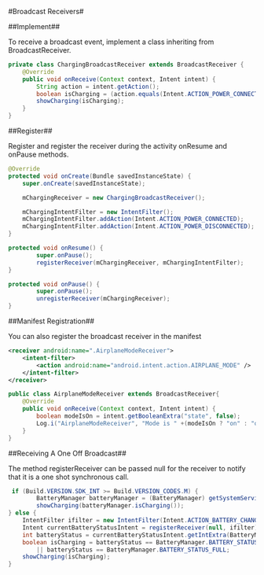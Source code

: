 #Broadcast Receivers#

##Implement##

To receive a broadcast event, implement a class inheriting from BroadcastReceiver.

```java
private class ChargingBroadcastReceiver extends BroadcastReceiver {
    @Override
    public void onReceive(Context context, Intent intent) {
        String action = intent.getAction();
        boolean isCharging = (action.equals(Intent.ACTION_POWER_CONNECTED));
        showCharging(isCharging);
    }
}
```
##Register##

Register and register the receiver during the activity onResume and onPause methods.

```java
@Override
protected void onCreate(Bundle savedInstanceState) {
	super.onCreate(savedInstanceState);

	mChargingReceiver = new ChargingBroadcastReceiver();

	mChargingIntentFilter = new IntentFilter();
	mChargingIntentFilter.addAction(Intent.ACTION_POWER_CONNECTED);
	mChargingIntentFilter.addAction(Intent.ACTION_POWER_DISCONNECTED);
}

protected void onResume() {
        super.onPause();
		registerReceiver(mChargingReceiver, mChargingIntentFilter);
}

protected void onPause() {
        super.onPause();
        unregisterReceiver(mChargingReceiver);
}
```

##Manifest Registration##

You can also register the broadcast receiver in the manifest

```xml
<receiver android:name=".AirplaneModeReceiver">
    <intent-filter>
        <action android:name="android.intent.action.AIRPLANE_MODE" />
    </intent-filter>
</receiver>
```

```java
public class AirplaneModeReceiver extends BroadcastReceiver{
    @Override
    public void onReceive(Context context, Intent intent) {
        boolean modeIsOn = intent.getBooleanExtra("state", false);
        Log.i("AirplaneModeReceiver", "Mode is " +(modeIsOn ? "on" : "off"));
    }
}
```

##Receiving A One Off Broadcast##

The method registerReceiver can be passed null for the receiver to notify that it is a one shot synchronous call.

```java
 if (Build.VERSION.SDK_INT >= Build.VERSION_CODES.M) {
        BatteryManager batteryManager = (BatteryManager) getSystemService(BATTERY_SERVICE);
        showCharging(batteryManager.isCharging());
} else {
    IntentFilter ifilter = new IntentFilter(Intent.ACTION_BATTERY_CHANGED);
    Intent currentBatteryStatusIntent = registerReceiver(null, ifilter);
    int batteryStatus = currentBatteryStatusIntent.getIntExtra(BatteryManager.EXTRA_STATUS, -1);
    boolean isCharging = batteryStatus == BatteryManager.BATTERY_STATUS_CHARGING
    	|| batteryStatus == BatteryManager.BATTERY_STATUS_FULL;
    showCharging(isCharging);
}
```